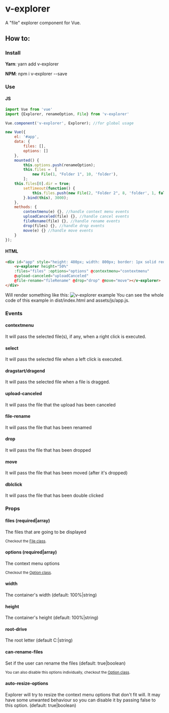 # v-explorer
A "file" explorer component for Vue.

## How to:

### Install

**Yarn**: yarn add v-explorer

**NPM**: npm i v-explorer --save

### Use

#### JS
```javascript
import Vue from 'vue'
import {Explorer, renameOption, File} from 'v-explorer'

Vue.component('v-explorer', Explorer); //for global usage

new Vue({
    el: '#app',
    data: {
        files: [],
        options: []
    },
    mounted() {
        this.options.push(renameOption);
        this.files =  [
            new File(1, "Folder 1", 10, 'folder'),
        ];
	this.files[0].dir = true;
        setTimeout(function() {
            this.files.push(new File(2, "Folder 2", 8, 'folder', 1, false, 0, true));			
        }.bind(this), 3000);
    },
    methods: {
        contextmenu(e) {}, //handle context menu events
        uploadCanceled(file) {}, //handle cancel events
        fileRename(file) {}, //handle rename events
        drop(files) {}, //handle drop events
        move(e) {} //handle move events
    }
});
```
#### HTML
```html
<div id="app" style="height: 480px; width: 800px; border: 1px solid red; position: relative; top: 30px;">
    <v-explorer height="50%" 
    :files="files" :options="options" @contextmenu="contextmenu" 
    @upload-canceled="uploadCanceled" 
    @file-rename="fileRename" @drop="drop" @move="move"></v-explorer>
</div>
```
Will render something like this:
![v-explorer example](https://i.ibb.co/zHN0YP8/v-explorer.gif)
You can see the whole code of this example in dist/index.html and assets/js/app.js.

### Events

#### contextmenu
It will pass the selected file(s), if any, when a right click is executed.
#### select
It will pass the selected file when a left click is executed.
#### dragstart/dragend
It will pass the selected file when a file is dragged.
#### upload-canceled
It will pass the file that the upload has been canceled
#### file-rename
It will pass the file that has been renamed
#### drop
It will pass the file that has been dropped
#### move
It will pass the file that has been moved (after it's dropped)
#### dblclick
It will pass the file that has been double clicked

### Props

#### files (required|array)
<p>
The files that are going to be displayed

<small>Checkout the [File class](https://github.com/lucasctd/v-explorer/blob/master/assets/js/file.js).
</small>
<p>

#### options (required|array)
<p>
The context menu options

<small>Checkout the [Option class](https://github.com/lucasctd/v-explorer/blob/master/assets/js/option.js).
</small>
<p>

#### width
The container's width (default: 100%|string)
#### height
The container's height (default: 100%|string)
#### root-drive
The root letter (default C:|string)
#### can-rename-files
<p>
Set if the user can rename the files (default: true|boolean)

<small>You can also disable this options individually, checkout the [Option class](https://github.com/lucasctd/v-explorer/blob/master/assets/js/option.js).
</small>
<p>

#### auto-resize-options
Explorer will try to resize the context menu options that don't fit will. It may have some
unwanted behaviour so you can disable it by passing false to this option. (default: true|boolean)
